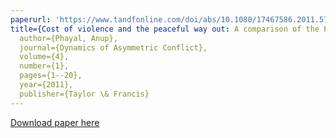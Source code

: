 ```yaml
---
paperurl: 'https://www.tandfonline.com/doi/abs/10.1080/17467586.2011.575170'
title={Cost of violence and the peaceful way out: A comparison of the Provisional Irish Republican Army and the Communist Party of Nepal (Maoists)},
  author={Phayal, Anup},
  journal={Dynamics of Asymmetric Conflict},
  volume={4},
  number={1},
  pages={1--20},
  year={2011},
  publisher={Taylor \& Francis}
---
```


[Download paper here](https://www.researchgate.net/profile/Anup_Phayal/publication/233070516_Cost_of_violence_and_the_peaceful_way_out_A_comparison_of_the_Provisional_Irish_Republican_Army_and_the_Communist_Party_of_Nepal_Maoists/links/5c71f8dea6fdcc471595ff3f/Cost-of-violence-and-the-peaceful-way-out-A-comparison-of-the-Provisional-Irish-Republican-Army-and-the-Communist-Party-of-Nepal-Maoists.pdf)

